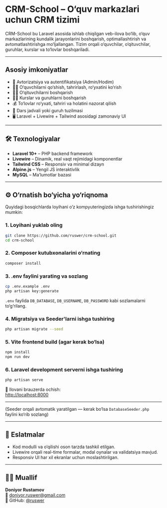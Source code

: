 #  CRM-School – O‘quv markazlari uchun CRM tizimi

CRM-School bu Laravel asosida ishlab chiqilgan veb-ilova bo‘lib, o‘quv markazlarining kundalik jarayonlarini boshqarish, optimallashtirish va avtomatlashtirishga mo‘ljallangan. Tizim orqali o‘quvchilar, o‘qituvchilar, guruhlar, kurslar va to‘lovlar boshqariladi.

---

##  Asosiy imkoniyatlar

- 🔐 Avtorizatsiya va autentifikatsiya (Admin/Hodim)
- 👨‍🎓 O‘quvchilarni qo‘shish, tahrirlash, ro‘yxatini ko‘rish
- 👩‍🏫 O‘qituvchilarni boshqarish
- 🧑‍🏫 Kurslar va guruhlarni boshqarish
- 💰 To‘lovlar ro‘yxati, tahriri va holatini nazorat qilish
- 📅 Dars jadvali yoki guruh tuzilmasi
- 🖥️ Laravel + Livewire + Tailwind asosidagi zamonaviy UI

---

## 🛠 Texnologiyalar

- **Laravel 10+** – PHP backend framework
- **Livewire** – Dinamik, real vaqt rejimidagi komponentlar
- **Tailwind CSS** – Responsiv va minimal dizayn
- **Alpine.js** – Yengil JS interaktivlik
- **MySQL** – Ma’lumotlar bazasi
---

## ⚙️ O‘rnatish bo‘yicha yo‘riqnoma

Quyidagi bosqichlarda loyihani o‘z kompyuteringizda ishga tushirishingiz mumkin:

### 1. Loyihani yuklab oling

```bash
git clone https://github.com/ruswer/crm-school.git
cd crm-school
```

### 2. Composer kutubxonalarini o‘rnating

```bash
composer install
```

### 3. .env faylini yarating va sozlang

```bash
cp .env.example .env
php artisan key:generate
```

`.env` faylida `DB_DATABASE`, `DB_USERNAME`, `DB_PASSWORD` kabi sozlamalarni to‘g‘rilang.

### 4. Migratsiya va Seeder'larni ishga tushiring

```bash
php artisan migrate --seed
```

### 5. Vite frontend build (agar kerak bo‘lsa)

```bash
npm install
npm run dev
```

### 6. Laravel development serverni ishga tushiring

```bash
php artisan serve
```

🔗 Ilovani brauzerda ochish:  
[http://localhost:8000](http://localhost:8000)

---

(Seeder orqali avtomatik yaratilgan — kerak bo‘lsa `DatabaseSeeder.php` faylini ko‘rib sozlang)

---

## 📌 Eslatmalar

- Kod modulli va o‘qilishi oson tarzda tashkil etilgan.
- Livewire orqali real-time formalar, modal oynalar va validatsiya mavjud.
- Responsiv UI har xil ekranlar uchun moslashtirilgan.

---

## 👨‍💻 Muallif

**Doniyor Rustamov**  
📧 doniyor.ruswer@gmail.com  
🔗 GitHub: [@ruswer](https://github.com/ruswer)

